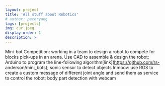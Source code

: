 ```yaml
---
layout: project
title: 'All stuff about Robotics'
# author: peteryang
tags: [projects]
img: cur.jpeg
display-order: 1
description: >
---
```


Mini-bot Competition: working in a team to design a robot to compete for blocks pick-ups in an arena. Use CAD to assemble & design the robot; Arduino to program the line-following algorithm[link](https://github.com/rs- anderson/mini_bots); sonic sensor to detect objects
Inmoov: use ROS to create a custom message of different joint angle and send them as service to control the robot; body part detection with webcam

